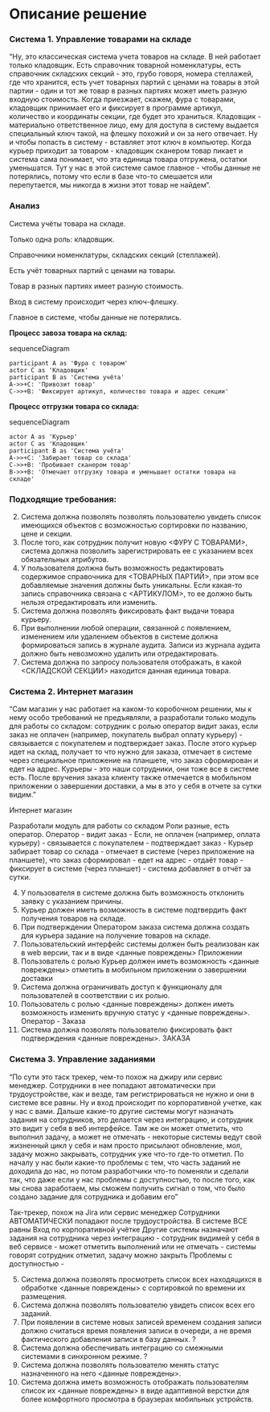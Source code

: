# Описание решение

### Система 1. Управление товарами на складе

“Ну, это классическая система учета товаров на складе. В ней работает только кладовщик. Есть справочник товарной номенклатуры, есть справочник складских секций - это, грубо говоря, номера стеллажей, где что хранится, есть учет товарных партий с ценами на товары в этой партии - один и тот же товар в разных партиях может иметь разную входную стоимость. Когда приезжает, скажем, фура с товарами, кладовщик принимает его и фиксирует в программе артикул, количество и координаты секции, где будет это храниться. Кладовщик - материально ответственное лицо, ему для доступа в систему выдается специальный ключ такой, на флешку похожий и он за него отвечает. Ну и чтобы попасть в систему - вставляет этот ключ в компьютер. Когда курьер приходит за товаром - кладовщик сканером товар пикает и система сама понимает, что эта единица товара отгружена, остатки уменьшатся. Тут у нас в этой системе самое главное - чтобы данные не потерялись, потому что если в базе что-то смешается или перепутается, мы никогда в жизни этот товар не найдем“.

### Анализ

Система учёты товара на складе.

Только одна роль: кладовщик.

Справочники номенклатуры, складских секций (стеллажей).

Есть учёт товарных партий с ценами на товары.

Товар в разных партиях имеет разную стоимость.

Вход в систему происходит через ключ-флешку.

Главное в системе, чтобы данные не потерялись.

**Процесс завоза товара на склад:**

sequenceDiagram

	participant A as 'Фура с товаром'
	actor C as 'Кладовщик'
	participant B as 'Система учёта'
	A->>+C: 'Привозит товар'
	C->>+B: 'Фиксирует артикул, количество товара и адрес секции' 

**Процесс отгрузки товара со склада:**

sequenceDiagram

	actor A as 'Курьер'
	actor C as 'Кладовщик'
	participant B as 'Система учёта'
	A->>+C: 'Забирает товар со склада'
	C->>+B: 'Пробивает сканером товар'
	B->>+B: 'Отмечает отгрузку товара и уменьшает остатки товара на складе' 
	
### Подходящие требования:

2. Система должна позволять позволять пользователю увидеть список имеющихся объектов с возможностью сортировки по названию, цене и секции.
3. После того, как сотрудник получит новую <ФУРУ С ТОВАРАМИ>, система должна позволить зарегистрировать ее с указанием всех обязательных атрибутов.
7. У пользователя должна быть возможность редактировать содержимое справочника для <ТОВАРНЫХ ПАРТИЙ>, при этом все добавляемые значения должны быть уникальны. Если какая-то запись справочника связана с <АРТИКУЛОМ>, то ее должно быть нельзя отредактировать или изменить. 
9. Система должна позволять фиксировать факт выдачи товара курьеру.
16. При выполнении любой операции, связанной с появлением, изменением или удалением объектов в системе должна формироваться запись в журнале аудита. Записи из журнала аудита должно быть невозможно удалить или отредактировать.
25. Система должна по запросу пользователя отображать, в какой <СКЛАДСКОЙ СЕКЦИИ> находится данная единица товара.


### Система 2. Интернет магазин

“Сам магазин у нас работает на каком-то коробочном решении, мы к нему особо требований не предъявляли, а разработали только модуль для работы со складом: сотрудник с ролью оператор видит заказ, если заказ не оплачен (например, покупатель выбрал оплату курьеру) - связывается с покупателем и подтверждает заказ. После этого курьер идет на склад, получает то что нужно для заказа, отмечает в системе через специальное приложение на планшете, что заказ сформирован и едет на адрес. Курьеры - это наши сотрудники, они тоже все в системе есть. После вручения заказа клиенту также отмечается в мобильном приложении о завершении доставки, а мы в это у себя в отчете за сутки видим.”

Интернет магазин

Разработали модуль для работы со складом
Роли разные, есть оператор. 
Оператор - видит заказ - Если, не оплачен (например, оплата курьеру) - связывается с покупателем - подтверждает заказ - Курьер забирает товар со склада - отмечает в системе (через приложение на планшете), что заказ сформировал - едет на адрес - отдаёт товар - фиксирует в системе (через планшет) - система добавляет в отчёт за сутки.


4. У пользователя в системе должна быть возможность отклонить заявку с указанием причины.
8. Курьер должен иметь возможность в системе подтвердить факт получения товаров на складе.
11. При подтверждении Оператором заказа система должна создать для курьера задание на получение товаров на складе.
13. Пользовательский интерфейс системы должен быть реализован как в web версии, так и в виде <данные повреждены> Приложении
15. Пользователь с ролью Курьер должен иметь возможность <данные повреждены> отметить в мобильном приложении о завершении доставки
18. Система должна ограничивать доступ к функционалу для пользователей в соответствии с их ролью.
23. Пользователь с ролью <данные повреждены> должен иметь возможность изменить вручную статус у <данные повреждены>. Оператор - Заказа
24. Система должна позволять пользователю фиксировать факт подтверждения <данные повреждены>. ЗАКАЗА



### Система 3. Управление заданиями

“По сути это таск трекер, чем-то похож на джиру или сервис менеджер. Сотрудники в нее попадают автоматически при трудоустройстве, как и везде, там регистрироваться не нужно и они в системе все равны. Ну и вход происходит по корпоративной учетке, как у нас с вами. Дальше какие-то другие системы могут назначать задания на сотрудников, это делается через интеграцию, и сотрудник это видит у себя в веб интерфейсе. Там же он может отметить, что выполнил задачу, а может не отмечать - некоторые системы ведут свой жизненный цикл у себя и нам просто присылают обновление, мол, задачу можно закрывать, сотрудник уже что-то где-то отметил. По началу у нас были какие-то проблемы с тем, что часть заданий не доходила до нас, но потом разработчики что-то поменяли и сделали так, что даже если у нас проблемы с доступностью, то после того, как мы снова заработаем, мы сможем получить сигнал о том, что было создано задание для сотрудника и добавим его”

Так-трекер, похож на Jira или сервис менеджер
Сотрудники АВТОМАТИЧЕСКИ попадают после трудоустройства.
В системе ВСЕ равны
Вход по корпоративной учётке
Другие системы назначают задания на сотрудника через интеграцию - сотрудник видимей у себя в веб сервисе - может отметить выполнений или не отмечать - системы говорят сотрудник отметил, задачу можно закрыть
Проблемы с доступностью - 


5. Система должна позволять просмотреть список всех находящихся в обработке <данные повреждены> с сортировкой по времени их размещения.
10. Система должна позволять пользователю увидеть список всех его заданий.
12. При появлении в системе новых записей временем создания записи должно считаться время появления записи в очереди, а не время фактического добавления записи в базу данных. ?
14. Система должна обеспечивать интеграцию со смежными системами в синхронном режиме. ?
19. Система должна позволять пользователю менять статус назначенного на него <данные повреждены>.
26. Система должна иметь возможность отображать пользователям список их <данные повреждены> в виде адаптивной верстки для более комфортного просмотра в браузерах мобильных устройств.
